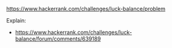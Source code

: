https://www.hackerrank.com/challenges/luck-balance/problem

Explain:

- https://www.hackerrank.com/challenges/luck-balance/forum/comments/639189
